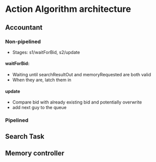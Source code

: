 # Action Algorithm architecture



## Accountant

### Non-pipelined

- Stages: s1/waitForBid, s2/update
#### waitForBid: 
- Waiting until searchResultOut and memoryRequested are both valid
- When they are, latch them in

#### update
- Compare bid with already existing bid and potentially overwrite
- add next guy to the queue

### Pipelined



## Search Task


## Memory controller